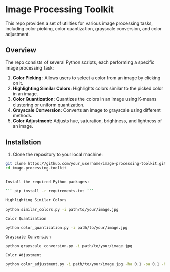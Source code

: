 # Image Processing Toolkit

This repo provides a set of utilities for various image processing tasks, including color picking, color quantization, grayscale conversion, and color adjustment.

## Overview

The repo consists of several Python scripts, each performing a specific image processing task:

1. **Color Picking:** Allows users to select a color from an image by clicking on it.
2. **Highlighting Similar Colors:** Highlights colors similar to the picked color in an image.
3. **Color Quantization:** Quantizes the colors in an image using K-means clustering or uniform quantization.
4. **Grayscale Conversion:** Converts an image to grayscale using different methods.
5. **Color Adjustment:** Adjusts hue, saturation, brightness, and lightness of an image.

## Installation

1. Clone the repository to your local machine:

```bash
git clone https://github.com/your_username/image-processing-toolkit.git
cd image-processing-toolkit


Install the required Python packages:

``` pip install -r requirements.txt ```

Highlighting Similar Colors

python similar_colors.py -i path/to/your/image.jpg

Color Quantization

python color_quantization.py -i path/to/your/image.jpg

Grayscale Conversion

python grayscale_conversion.py -i path/to/your/image.jpg

Color Adjustment

python color_adjustment.py -i path/to/your/image.jpg -ha 0.1 -sa 0.1 -ba 0.1 -lf 10
